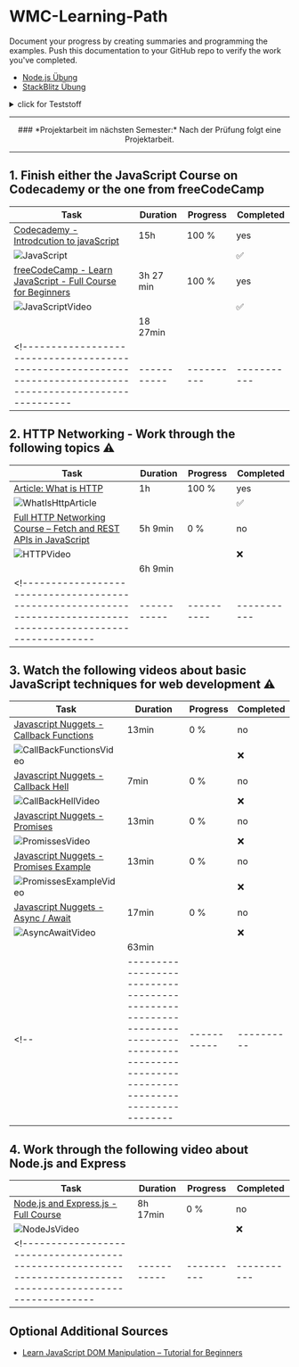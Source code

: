 # WMC-Learning-Path
 
Document your progress by creating summaries and programming the examples. Push this documentation to your GitHub repo to verify the work you've completed.  
- [Node.js Übung](https://github.com/IxI-Enki/WMCUebung-003)
- [StackBlitz Übung](https://github.com/IxI-Enki/WMCUebung-001)  


<details>
  <summary> click for Teststoff </summary>

*Zusammenfassung des Teststoffs:*

- *Lernmaterialien:*  
  - Inhalte aus dem 5-stündigen Video sind prüfungsrelevant.  
  - Materialien auf Moodle sind ebenfalls prüfungsrelevant.

---

### *Themen für die Prüfung:*

#### *1. Asynchroner Code (Promises):*
  - Verständnis und Anwendung von asynchronem Code.  
  - Promises: Beispiele, Pseudocode schreiben und verstehen.  

#### *2. Multiple-Choice-Fragen:*  
  - *HTTP und HTTPS:* Methoden und Grundlagen.  
  - *JSON:* Was ist JSON, wie verwendet man es? Umgang mit JSON-Dateien (Vergleich mit XML).  
  - *DNS:* Grundlagen, Funktionsweise.  
  - *Fehlercodes:* Kategorien von Server- und Client-Fehlern (z. B. 4xx, 5xx, 402).  

#### *3. Offene Fragen:*  
  - Unterschiede und Erklärung von synchronem und asynchronem Code.  
  - URL-Aufbau: Parameter, Struktur, Bestandteile.  
  - Verständnis von HTTP-Methoden und deren Einsatz.  

#### *4. REST API (100% wichtig):*
  - Funktionalität von REST APIs erklären:  
    - Aufbau eines Requests und einer Response.  
    - Daten parsen und weiterverarbeiten.  
  - Verständnis, wie REST APIs arbeiten und was sie ermöglichen.

*Hinweis:* Alle Inhalte des Test haben gesamt eine Gewichtung von insgesamt 100 Punkten.
 
</details>

---

<div align="center">
### *Projektarbeit im nächsten Semester:*   
Nach der Prüfung folgt eine Projektarbeit. 
</div>

--- 

## 1. Finish either the JavaScript Course on Codecademy or the one from freeCodeCamp

  <!------------------------------------------------------------------------------------------------------------|-----------|----------|-----------|-->  
   | Task                                                                                                       | Duration  | Progress | Completed |  
   |------------------------------------------------------------------------------------------------------------|-----------|----------|-----------|  
   | [Codecademy - Introdcution to javaScript](https://www.codecademy.com/learn/introduction-to-javascript)     |   15h     |  100 %   |    yes    |  
   | ![JavaScript](https://github.com/user-attachments/assets/15b2b634-fe97-44fa-8543-16722e1eb0f3)             |           |          |     ✅    |  
   | [freeCodeCamp - Learn JavaScript - Full Course for Beginners](https://www.youtube.com/watch?v=PkZNo7MFNFg) | 3h 27 min |  100 %   |    yes    |  
   | ![JavaScriptVideo](https://github.com/user-attachments/assets/1bb284ed-c9ee-42d3-9658-3683a4a00210)        |           |          |     ✅    |  
   |                                                                                                            | 18 27min  |          |           |  
  <!------------------------------------------------------------------------------------------------------------|-----------|----------|-----------|-->  

## 2. HTTP Networking - Work through the following topics ⚠️

  <!----------------------------------------------------------------------------------------------------------------|-----------|----------|-----------|-->  
   | Task                                                                                                           | Duration  | Progress | Completed |  
   |----------------------------------------------------------------------------------------------------------------|-----------|----------|-----------|  
   | [Article: What is HTTP](https://www.freecodecamp.org/news/what-is-http/)                                       |    1h     |   100 %  |    yes    |  
   | ![WhatIsHttpArticle](https://github.com/user-attachments/assets/db2126a6-0dca-4704-8b70-2672e5d029e5)          |           |          |    ✅     |  
   | [Full HTTP Networking Course – Fetch and REST APIs in JavaScript](https://www.youtube.com/watch?v=2JYT5f2isg4) |  5h 9min  |   0 %    |    no     |  
   | ![HTTPVideo](https://github.com/user-attachments/assets/6b774899-3da4-4d6d-a340-892296699725)                  |           |          |    ❌     |  
   |                                                                                                                |  6h 9min  |          |           |  
  <!----------------------------------------------------------------------------------------------------------------|-----------|----------|-----------|-->  

## 3. Watch the following videos about basic JavaScript techniques for web development ⚠️

  <!-----------------------------------------------------------------------------------------------------------------------------------------|-----------|----------|-----------|-->  
   | Task                                                                                                                                    | Duration  | Progress | Completed |  
   |-----------------------------------------------------------------------------------------------------------------------------------------|-----------|----------|-----------|  
   | [Javascript Nuggets - Callback Functions](https://www.youtube.com/watch?v=GWq0XETTOTk&list=PLnHJACx3NwAfRUcuKaYhZ6T5NRIpzgNGJ&index=13) |   13min   |    0 %   |    no     |  
   |![CallBackFunctionsVideo](https://github.com/user-attachments/assets/59bd8b86-44a1-4211-8806-d17edfdc2e98)                               |           |          |    ❌     |  
   | [Javascript Nuggets - Callback Hell](https://www.youtube.com/watch?v=bx9xYPt2tdc&list=PLnHJACx3NwAfRUcuKaYhZ6T5NRIpzgNGJ&index=14)      |   7min    |    0 %   |    no     |  
   |![CallBackHellVideo](https://github.com/user-attachments/assets/a2e8072c-50b5-4189-aadd-90cc13d9cd38)                                    |           |          |    ❌     |  
   | [Javascript Nuggets - Promises](https://www.youtube.com/watch?v=IBjmTlShf6U&list=PLnHJACx3NwAfRUcuKaYhZ6T5NRIpzgNGJ&index=15)           |   13min   |    0 %   |    no     |  
   |![PromissesVideo](https://github.com/user-attachments/assets/896339eb-5e12-4f0b-ab3c-8f40a42c7d20)                                       |           |          |    ❌     |  
   | [Javascript Nuggets - Promises Example](https://www.youtube.com/watch?v=GKVA6jYrgKc&list=PLnHJACx3NwAfRUcuKaYhZ6T5NRIpzgNGJ&index=16)   |   13min   |    0 %   |    no     |  
   |![PromissesExampleVideo](https://github.com/user-attachments/assets/09dec931-b9cb-4eb2-b129-407c0af91678)                                |           |          |    ❌     |  
   | [Javascript Nuggets - Async / Await](https://www.youtube.com/watch?v=iHrVo5fvmzE&list=PLnHJACx3NwAfRUcuKaYhZ6T5NRIpzgNGJ&index=17)      |   17min   |    0 %   |    no     |  
   |![AsyncAwaitVideo](https://github.com/user-attachments/assets/3fbd2dcf-f795-49f2-ab6b-cc9765ccd58a)                                      |           |          |    ❌     |  
   |                                                                                                                                         |   63min   |          |           |  
  <!--|--------------------------------------------------------------------------------------------------------------------------------------|-----------|----------|-----------|-->  

## 4. Work through the following video about Node.js and Express

  <!------------------------------------------------------------------------------------------------------------|-----------|----------|-----------|-->  
   | Task                                                                                                       | Duration  | Progress | Completed |  
   |------------------------------------------------------------------------------------------------------------|-----------|----------|-----------|  
   | [Node.js and Express.js - Full Course](https://www.youtube.com/watch?app=desktop&v=Oe421EPjeBE)            | 8h 17min  |   0 %    |    no     |  
   | ![NodeJsVideo](https://github.com/user-attachments/assets/4ea3d228-8c28-4237-941f-dc2d29641c64)            |           |          |    ❌     |  
  <!------------------------------------------------------------------------------------------------------------|-----------|----------|-----------|-->  
   


## Optional Additional Sources

- [Learn JavaScript DOM Manipulation – Tutorial for Beginners](https://www.youtube.com/watch?v=IWRS_AM2fiE)
